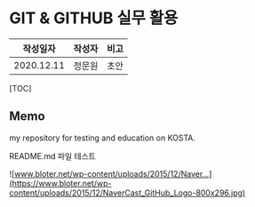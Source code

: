 

# GIT & GITHUB 실무 활용

| 작성일자   | 작성자 | 비고 |
| ---------- | ------ | ---- |
| 2020.12.11 | 정문원 | 초안 |

[TOC]

## Memo
my repository for testing and education on KOSTA.

README.md 파일 테스트

![www.bloter.net/wp-content/uploads/2015/12/Naver...](https://www.bloter.net/wp-content/uploads/2015/12/NaverCast_GitHub_Logo-800x296.jpg)
